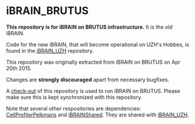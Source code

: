 # iBRAIN_BRUTUS
**This repository is for iBRAIN on BRUTUS infrastructure.** It is the *old* iBRAIN.

Code for the new iBRAIN, that will become operational on UZH's Hobbes, is found in the [iBRAIN_UZH](https://github.com/pelkmanslab/iBRAIN_UZH) repository.

This repository was originally extracted from iBRAIN on BRUTUS on Apr 20th 2015.

Changes are **strongly discouraged** apart from necessary bugfixes.

A [check-out](https://github.com/pelkmanslab/iBRAIN_BRUTUS/wiki/DEPLOY) of this repository is used to run iBRAIN on BRUTUS. Please make sure this is kept synchronized with this repository.

Note that several other respositories are dependencies: [CellProfilerPelkmans](https://github.com/pelkmanslab/CellProfilerPelkmans) and [iBRAINShared](https://github.com/pelkmanslab/iBRAINShared). They are shared with [iBRAIN_UZH](https://github.com/pelkmanslab/iBRAIN_UZH).

